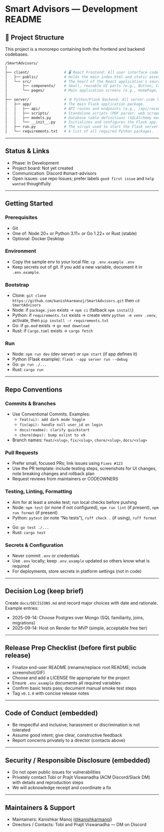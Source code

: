# Smart Advisors — Development README

## 📁 Project Structure

This project is a monorepo containing both the frontend and backend codebases.

```bash
/SmartAdvisors/
│
├── client/                # 🖥️ React Frontend: All user interface code.
│   ├── public/            # Holds the main index.html and static assets.
│   └── src/               # The heart of the React application's source code.
│       ├── components/    # Small, reusable UI parts (e.g., Button, Card).
│       └── pages/         # Main application screens (e.g., HomePage, LoginPage).
│
├── server/                # ⚙️ Python/Flask Backend: All server-side logic.
│   ├── app/               # The main Flask application package.
│   │   ├── api/           # API routes and endpoints (e.g., /api/recommendations).
│   │   ├── scripts/       # Standalone scripts (PDF parser, web scraper).
│   │   ├── models.py      # Database table definitions (SQLAlchemy models).
│   │   └── __init__.py    # Initializes and configures the Flask app.
│   ├── run.py             # The script used to start the Flask server.
│   └── requirements.txt   # A list of all required Python packages.
```

---

## Status & Links
- Phase: In Development
- Project board: Not yet created
- Communication: Discord #smart-advisors
- Open issues: use repo Issues; prefer labels `good first issue` and `help wanted` thoughtfully

---

## Getting Started

### Prerequisites
- Git
- One of: Node 20+ or Python 3.11+ or Go 1.22+ or Rust (stable)
- Optional: Docker Desktop

### Environment
- Copy the sample env to your local file: `cp .env.example .env`
- Keep secrets out of git. If you add a new variable, document it in `.env.example`.

### Bootstrap
- Clone: `git clone https://github.com/kanishkarmanoj/SmartAdvisors.git` then `cd SmartAdvisors`
- Node: if `package.json` exists → `npm ci` (fallback `npm install`)
- Python: if `requirements.txt` exists → create venv `python -m venv .venv`, activate, then `pip install -r requirements.txt`
- Go: if `go.mod` exists → `go mod download`
- Rust: if `Cargo.toml` exists → `cargo fetch`

### Run
- Node: `npm run dev` (dev server) or `npm start` (if app defines it)
- Python (Flask example): `flask --app server run --debug`
- Go: `go run ./...`
- Rust: `cargo run`

---

## Repo Conventions

### Commits & Branches
- Use Conventional Commits. Examples:
  - `feat(ui): add dark mode toggle`
  - `fix(api): handle null user_id on login`
  - `docs(readme): clarify quickstart`
  - `chore(deps): bump eslint to v9`
- Branch names: `feat/<slug>`, `fix/<slug>`, `chore/<slug>`, `docs/<slug>`

### Pull Requests
- Prefer small, focused PRs; link issues using `Fixes #123`
- Use the PR template: include testing steps, screenshots for UI changes, note breaking changes and rollback plan
- Request reviews from maintainers or CODEOWNERS

### Testing, Linting, Formatting
- Aim for at least a smoke test; run local checks before pushing
- Node: `npm test` (or none if not configured), `npm run lint` (if present), `npm run format` (if present)
- Python: `pytest` (or note “No tests”), `ruff check .` (if using), `ruff format .`
- Go: `go test ./...`
- Rust: `cargo test`

### Secrets & Configuration
- Never commit `.env` or credentials
- Use `.env` locally; keep `.env.example` updated so others know what is required
- For deployments, store secrets in platform settings (not in code)

---

## Decision Log (keep brief)
Create `docs/DECISIONS.md` and record major choices with date and rationale. Example entries:
- 2025-09-14: Choose Postgres over Mongo (SQL familiarity, joins, migrations)
- 2025-09-14: Host on Render for MVP (simple, acceptable free tier)

---

## Release Prep Checklist (before first public release)
- Finalize end-user README (rename/replace root README; include screenshot/GIF)
- Choose and add a LICENSE file appropriate for the project
- Ensure `.env.example` documents all required variables
- Confirm basic tests pass; document manual smoke test steps
- Tag `v0.1.0` with concise release notes

---

## Code of Conduct (embedded)
- Be respectful and inclusive; harassment or discrimination is not tolerated
- Assume good intent; give clear, constructive feedback
- Report concerns privately to a director (contacts above)

---

## Security / Responsible Disclosure (embedded)
- Do not open public issues for vulnerabilities
- Privately contact Tobi or Prajit Viswanadha (ACM Discord/Slack DM) with details and reproduction steps
- We will acknowledge receipt and coordinate a fix

---

## Maintainers & Support
- Maintainers: Kanishkar Manoj ([@kanishkarmanoj](https://github.com/kanishkarmanoj))
- Directors / Contacts: Tobi and Prajit Viswanadha — DM on Discord